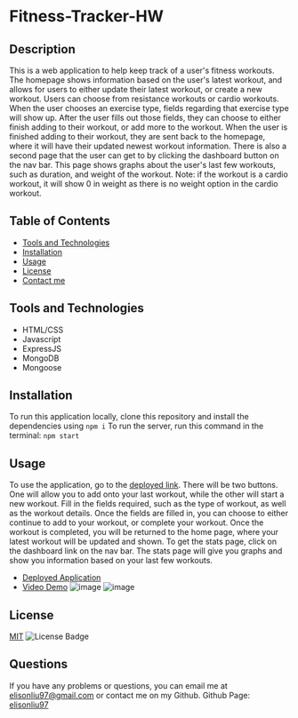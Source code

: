 # Fitness-Tracker-HW

  ## Description
  This is a web application to help keep track of a user's fitness workouts. The homepage shows information based on the user's latest workout, and allows for users to either update their latest workout, or create a new workout. Users can choose from resistance workouts or cardio workouts. When the user chooses an exercise type, fields regarding that exercise type will show up. After the user fills out those fields, they can choose to either finish adding to their workout, or add more to the workout. When the user is finished adding to their workout, they are sent back to the homepage, where it will have their updated newest workout information. There is also a second page that the user can get to by clicking the dashboard button on the nav bar. This page shows graphs about the user's last few workouts, such as duration, and weight of the workout. Note: if the workout is a cardio workout, it will show 0 in weight as there is no weight option in the cardio workout.


  ## Table of Contents
  - [Tools and Technologies](#tools-and-technologies)
  - [Installation](#installation)
  - [Usage](#usage)
  - [License](#license)
  - [Contact me](#questions)

  ## Tools and Technologies
  - HTML/CSS
  - Javascript
  - ExpressJS
  - MongoDB
  - Mongoose

  ## Installation
  To run this application locally, clone this repository and install the dependencies using
  `npm i`
  To run the server, run this command in the terminal:
  `npm start`
  
  ## Usage
  To use the application, go to the [deployed link](https://fitness-tracker-hw-el.herokuapp.com/).
  There will be two buttons. One will allow you to add onto your last workout, while the other will start a new workout.
  Fill in the fields required, such as the type of workout, as well as the workout details.
  Once the fields are filled in, you can choose to either continue to add to your workout, or complete your workout.
  Once the workout is completed, you will be returned to the home page, where your latest workout will be updated and shown.
  To get the stats page, click on the dashboard link on the nav bar.
  The stats page will give you graphs and show you information based on your last few workouts.
  - [Deployed Application](https://fitness-tracker-hw-el.herokuapp.com/)
  - [Video Demo](https://drive.google.com/file/d/1XXkHxxZEzC1XMfN6asFeo2M1p6geHYWl/view)
  ![image](https://user-images.githubusercontent.com/28275237/126218466-679b70ad-6962-49d9-8104-0da6bdd359e6.png)
  ![image](https://user-images.githubusercontent.com/28275237/126218517-3d5ab2cd-917c-46bb-a618-e3e7f56740ce.png)



  ## License
  [MIT](https://spdx.org/licenses/MIT.html)
  ![License Badge](https://img.shields.io/badge/license-MIT-9cf)

  ## Questions
  If you have any problems or questions, you can email me at elisonliu97@gmail.com or contact me on my Github.
  Github Page: [elisonliu97](github.com/elisonliu97)

